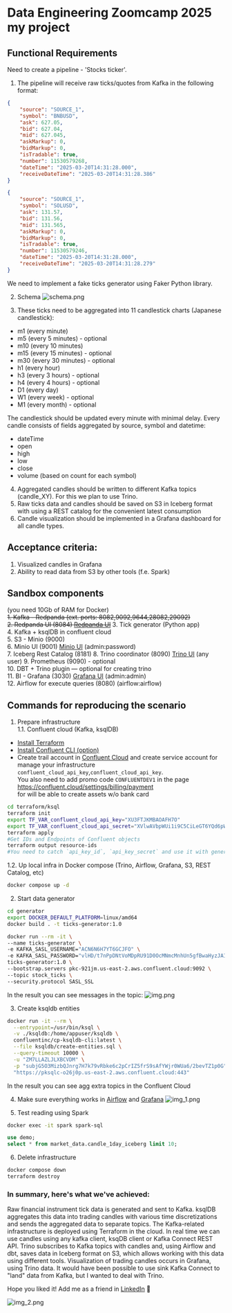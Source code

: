 # Data Engineering Zoomcamp 2025 my project

## Functional Requirements

Need to create a pipeline - 'Stocks ticker'.

1. The pipeline will receive raw ticks/quotes from Kafka in the following format:
```json
{
	"source": "SOURCE_1",
	"symbol": "BNBUSD",
	"ask": 627.05,
	"bid": 627.04,
	"mid": 627.045,
	"askMarkup": 0,
	"bidMarkup": 0,
	"isTradable": true,
	"number": 11530579268,
	"dateTime": "2025-03-20T14:31:28.000",
	"receiveDateTime": "2025-03-20T14:31:28.386"
}
```
```json
{
	"source": "SOURCE_1",
	"symbol": "SOLUSD",
	"ask": 131.57,
	"bid": 131.56,
	"mid": 131.565,
	"askMarkup": 0,
	"bidMarkup": 0,
	"isTradable": true,
	"number": 11530579246,
	"dateTime": "2025-03-20T14:31:28.000",
	"receiveDateTime": "2025-03-20T14:31:28.279"
}
```
We need to implement a fake ticks generator using Faker Python library.

2. Schema
![schema.png](schema.png)


3. These ticks need to be aggregated into 11 candlestick charts (Japanese candlestick):
- m1  (every minute)
- m5  (every 5 minutes) - optional
- m10 (every 10 minutes)
- m15 (every 15 minutes) - optional
- m30 (every 30 minutes) - optional
- h1  (every hour)      
- h3  (every 3 hours) - optional
- h4  (every 4 hours) - optional
- D1  (every day)
- W1  (every week) - optional
- M1  (every month) - optional

The candlestick should be updated every minute with minimal delay.
Every candle consists of fields aggregated by source, symbol and datetime:
- dateTime
- open
- high
- low
- close
- volume (based on count for each symbol)

4. Aggregated candles should be written to different Kafka topics (candle_XY).
For this we plan to use Trino.
5. Raw ticks data and candles should be saved on S3 in Iceberg format with using a REST catalog for the convenient latest consumption
6. Candle visualization should be implemented in a Grafana dashboard for all candle types.

## Acceptance criteria: 
1. Visualized candles in Grafana
2. Ability to read data from S3 by other tools (f.e. Spark)

## Sandbox components 
(you need 10Gb of RAM for Docker)  
~~1. Kafka - Redpanda (ext. ports: 8082,9092,9644,28082,29092)~~  
~~2. Redpanda UI (8084) [Redpanda UI](http://localhost:8084)~~
3. Tick generator (Python app)  
4. Kafka + ksqlDB in confluent cloud  
5. S3 - Minio (9000)  
6. Minio UI (9001) [Minio UI](http://localhost:9001) (admin:password)  
7. Iceberg Rest Catalog (8181)
8. Trino coordinator (8090) [Trino UI](http://localhost:8090) (any user) 
9. Prometheus (9090) - optional  
10. DBT + Trino plugin — optional for creating trino  
11. BI - Grafana (3030) [Grafana UI](http://localhost:3030) (admin:admin)  
12. Airflow for execute queries (8080) (airflow:airflow)  

## Commands for reproducing the scenario 

1. Prepare infrastructure   
1.1. Confluent cloud (Kafka, ksqlDB)  

- [Install Terraform](https://developer.hashicorp.com/terraform/tutorials/aws-get-started/install-cli)  
- [Install Confluent CLI (option)](https://docs.confluent.io/confluent-cli/current/install.html)  
- Create trail account in [Confluent Cloud](https://www.confluent.io/get-started/) and create service account for manage your infrastructure `confluent_cloud_api_key`,`confluent_cloud_api_key`.   
You also need to add promo code `CONFLUENTDEV1` in the page https://confluent.cloud/settings/billing/payment  
for will be able to create assets w/o bank card  
```bash
cd terraform/ksql
terraform init
export TF_VAR_confluent_cloud_api_key="XU3FTJKMBAOAFH7O"
export TF_VAR_confluent_cloud_api_secret="XVlwAVbpWUi1i9C5CiLeGT6YQd6pW3UkBmVEKYla4AJYUY4pgeR5rUHHUL89bGcZ"
terraform apply
#Get IDs and Endpoints of Confluent objects
terraform output resource-ids
#You need to catch `api_key_id`, `api_key_secret` and use it with generator as `KAFKA_SASL_USERNAME`, `KAFKA_SASL_PASSWORD` accordingly
```
1.2. Up local infra in Docker compose (Trino, Airflow, Grafana, S3, REST Catalog, etc) 
```bash
docker compose up -d
```

2. Start data generator
```bash
cd generator
export DOCKER_DEFAULT_PLATFORM=linux/amd64
docker build . -t ticks-generator:1.0

docker run --rm -it \
--name ticks-generator \
-e KAFKA_SASL_USERNAME="ACN6N6H7YT6GCJFO" \
-e KAFKA_SASL_PASSWORD="vlHD/t7nPpDNtVoMDpRU91D0OcMNmcMnhUn5gfBwaHyzJA14/WpQlfRLkvJ5j+2T" \
ticks-generator:1.0 \
--bootstrap.servers pkc-921jm.us-east-2.aws.confluent.cloud:9092 \
--topic stock_ticks \
--security.protocol SASL_SSL

```
In the result you can see messages in the topic:
![img.png](img.png)

3. Create ksqldb entities 

```bash
docker run -it --rm \
  --entrypoint=/usr/bin/ksql \
  -v ./ksqldb:/home/appuser/ksqldb \
  confluentinc/cp-ksqldb-cli:latest \
  --file ksqldb/create-entities.sql \
  --query-timeout 10000 \
  -u "ZM7LLAZLJLXBCVDM" \
  -p "subjG5O3MizbQJnrg7H7k79vRbke6c2pCrIZ5frS9sAfYWjr0WUa6/2bevTZ1p0G" \
  "https://pksqlc-o26j0p.us-east-2.aws.confluent.cloud:443"
```
In the result you can see agg extra topics in the Confluent Cloud

4. Make sure everything works in [Airflow](http://localhost:8080/home) and [Grafana](http://localhost:3000/d/b0c81156-3fb5-4dce-85ed-1e30b6f32009/candlesticks?orgId=1)
![img_1.png](img_1.png)

5. Test reading using Spark
```bash
docker exec -it spark spark-sql
```
```sql
use demo;
select * from market_data.candle_1day_iceberg limit 10;
```

6. Delete infrastructure
```bash
docker compose down
terraform destroy
```


### In summary, here's what we've achieved:

Raw financial instrument tick data is generated and sent to Kafka. 
ksqlDB aggregates this data into trading candles with various time discretizations and sends the aggregated data to separate topics. 
The Kafka-related infrastructure is deployed using Terraform in the cloud. In real time we can use candles using any kafka client, ksqDB client or Kafka Connect REST API. 
Trino subscribes to Kafka topics with candles and, using Airflow and dbt, saves data in Iceberg format on S3, 
which allows working with this data using different tools. Visualization of trading candles occurs in Grafana, using Trino data.
It would have been possible to use sink Kafka Connect to "land" data from Kafka, but I wanted to deal with Trino.

Hope you liked it! Add me as a friend in [LinkedIn](https://www.linkedin.com/in/sergeytarabara/) 👋

![img_2.png](img_2.png)
